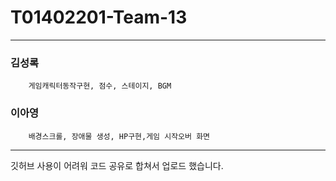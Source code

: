 # T01402201-Team-13
---

### 김성록  
        게임캐릭터동작구현, 점수, 스테이지, BGM 

### 이아영  
        배경스크롤, 장애물 생성, HP구현,게임 시작오버 화면
---

깃허브 사용이 어려워 코드 공유로 합쳐서 업로드 했습니다.
